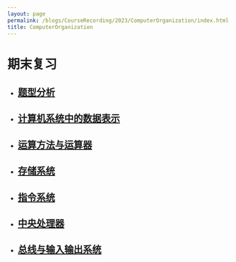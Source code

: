 ```yaml
---
layout: page
permalink: /blogs/CourseRecording/2023/ComputerOrganization/index.html
title: ComputerOrganization
---
```



# 期末复习

- ## [题型分析](https://CRYoushiwo.github.io/blogs/CourseRecording/2023/ComputerOrganization/QA)

- ## [计算机系统中的数据表示](https://CRYoushiwo.github.io/blogs/CourseRecording/2023/ComputerOrganization/Chapter2)

- ## [运算方法与运算器](https://CRYoushiwo.github.io/blogs/CourseRecording/2023/ComputerOrganization/Chapter3)

- ## [存储系统](https://CRYoushiwo.github.io/blogs/CourseRecording/2023/ComputerOrganization/Chapter4)

- ## [指令系统](https://CRYoushiwo.github.io/blogs/CourseRecording/2023/ComputerOrganization/Chapter5)

- ## [中央处理器](https://CRYoushiwo.github.io/blogs/CourseRecording/2023/ComputerOrganization/Chapter6)

- ## [总线与输入输出系统](https://CRYoushiwo.github.io/blogs/CourseRecording/2023/ComputerOrganization/Chapter7)